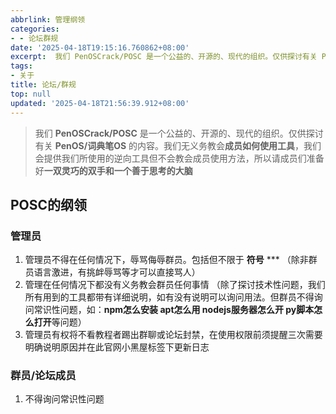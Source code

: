 ```yaml
---
abbrlink: 管理纲领
categories:
- - 论坛群规
date: '2025-04-18T19:15:16.760862+08:00'
excerpt:  我们 PenOSCrack/POSC 是一个公益的、开源的、现代的组织。仅供探讨有关 PenOS/词典笔OS 的内容。我们无义务教会成员如何使用工具，我们会提供我们所使用的逆向工具但不会教会成员使用方法，所以请成员们准备好一双灵巧的双手和一个善于思考的大脑  POSC的纲领 管理员  管理员不得在任何情况下，辱骂侮辱群员。包括但不限于 符号 *** （除非群员语言激进，有挑衅辱骂等才可以直接骂人...
tags:
- 关于
title: 论坛/群规
top: null
updated: '2025-04-18T21:56:39.912+08:00'
---
```

> 我们 **PenOSCrack/POSC** 是一个公益的、开源的、现代的组织。仅供探讨有关 **PenOS/词典笔OS** 的内容。我们无义务教会**成员如何使用工具**，我们会提供我们所使用的逆向工具但不会教会成员使用方法，所以请成员们准备好**一双灵巧的双手和一个善于思考的大脑**

## POSC的纲领

### 管理员

1. 管理员不得在任何情况下，辱骂侮辱群员。包括但不限于 **符号** ***
   （除非群员语言激进，有挑衅辱骂等才可以直接骂人）
2. 管理在任何情况下都没有义务教会群员任何事情
   （除了探讨技术性问题，我们所有用到的工具都带有详细说明，如有没有说明可以询问用法。但群员不得询问常识性问题，如：**npm怎么安装 apt怎么用 nodejs服务器怎么开 py脚本怎么打开**等问题）
3. 管理员有权将不看教程者踢出群聊或论坛封禁，在使用权限前须提醒三次需要明确说明原因并在此官网小黑屋标签下更新日志

### 群员/论坛成员

1. 不得询问常识性问题

